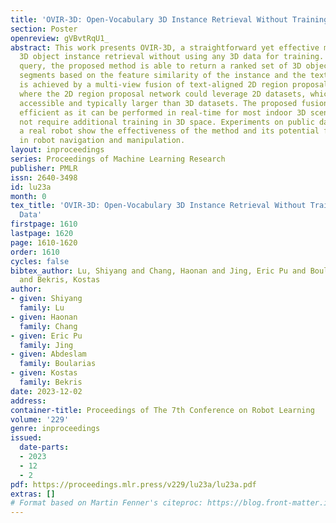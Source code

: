 ```yaml
---
title: 'OVIR-3D: Open-Vocabulary 3D Instance Retrieval Without Training on 3D Data'
section: Poster
openreview: gVBvtRqU1_
abstract: This work presents OVIR-3D, a straightforward yet effective method for open-vocabulary
  3D object instance retrieval without using any 3D data for training. Given a language
  query, the proposed method is able to return a ranked set of 3D object instance
  segments based on the feature similarity of the instance and the text query. This
  is achieved by a multi-view fusion of text-aligned 2D region proposals into 3D space,
  where the 2D region proposal network could leverage 2D datasets, which are more
  accessible and typically larger than 3D datasets. The proposed fusion process is
  efficient as it can be performed in real-time for most indoor 3D scenes and does
  not require additional training in 3D space. Experiments on public datasets and
  a real robot show the effectiveness of the method and its potential for applications
  in robot navigation and manipulation.
layout: inproceedings
series: Proceedings of Machine Learning Research
publisher: PMLR
issn: 2640-3498
id: lu23a
month: 0
tex_title: 'OVIR-3D: Open-Vocabulary 3D Instance Retrieval Without Training on 3D
  Data'
firstpage: 1610
lastpage: 1620
page: 1610-1620
order: 1610
cycles: false
bibtex_author: Lu, Shiyang and Chang, Haonan and Jing, Eric Pu and Boularias, Abdeslam
  and Bekris, Kostas
author:
- given: Shiyang
  family: Lu
- given: Haonan
  family: Chang
- given: Eric Pu
  family: Jing
- given: Abdeslam
  family: Boularias
- given: Kostas
  family: Bekris
date: 2023-12-02
address:
container-title: Proceedings of The 7th Conference on Robot Learning
volume: '229'
genre: inproceedings
issued:
  date-parts:
  - 2023
  - 12
  - 2
pdf: https://proceedings.mlr.press/v229/lu23a/lu23a.pdf
extras: []
# Format based on Martin Fenner's citeproc: https://blog.front-matter.io/posts/citeproc-yaml-for-bibliographies/
---
```

